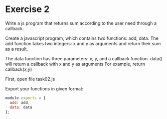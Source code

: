 # Exercise 2

Write a js program that returns sum according to the user need through a callback.

Create a javascript program, which contains two functions: add, data.
The add function takes two integers: x and y as arguments and return their sum as a result.

The data function has three parameters: x, y, and a callback function. 
data() will return a callback with x and y as arguments
For example, return callback(x,y)

First, open file task02.js

Export your functions in given format:

```js
module.exports = {
  add: add,
  data: data
};
```
